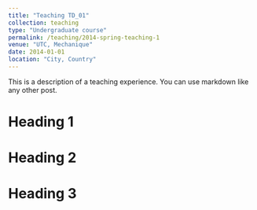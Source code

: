 ```yaml
---
title: "Teaching TD_01"
collection: teaching
type: "Undergraduate course"
permalink: /teaching/2014-spring-teaching-1
venue: "UTC, Mechanique"
date: 2014-01-01
location: "City, Country"
---
```


This is a description of a teaching experience. You can use markdown like any other post.

Heading 1
======

Heading 2
======

Heading 3
======